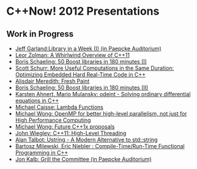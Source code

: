 # C++Now! 2012 Presentations

## Work in Progress

* [Jeff Garland:Library in a Week (I) (in Paepcke Auditorium)](https://github.com/boostcon/cppnow_presentations_2012/blob/master/mon/2012_library_in_a_week_day.pdf)
* [Leor Zolman: A Whirlwind Overview of C++11](https://github.com/boostcon/cppnow_presentations_2012/blob/master/mon/cpp_overview_handout.pdf)
* [Boris Schaeling: 50 Boost libraries in 180 minutes (I)]()
* [Scott Schurr: More Useful Computations in the Same Duration: Optimizing Embedded Hard Real-Time Code in C++]()
* [Alisdair Meredith: Fresh Paint]()
* [Boris Schaeling: 50 Boost libraries in 180 minutes (II)]()
* [Karsten Ahnert, Mario Mulansky: odeint - Solving ordinary differential equations in C++]()
* [Michael Caisse: Lambda Functions]()
* [Michael Wong: OpenMP for better high-level parallelism, not just for High Performance Computing]()
* [Michael Wong: Future C++1x proposals]()
* [John Wiegley: C++11: High-Level Threading]()
* [Alan Talbot: Ustring - A Modern Alternative to std::string	 ]()
* [Bartosz Milewski, Eric Niebler : Compile-Time/Run-Time Functional Programming in C++]()
* [Jon Kalb: Grill the Committee (in Paepcke Auditorium)]()